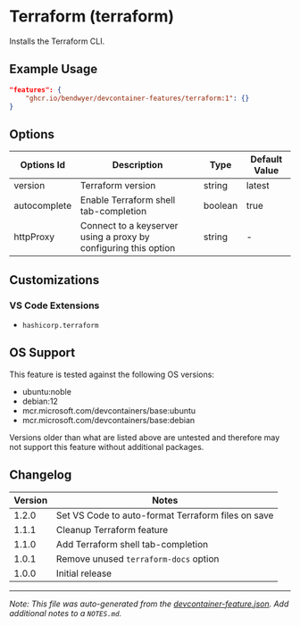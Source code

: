 
# Terraform (terraform)

Installs the Terraform CLI.

## Example Usage

```json
"features": {
    "ghcr.io/bendwyer/devcontainer-features/terraform:1": {}
}
```

## Options

| Options Id | Description | Type | Default Value |
|-----|-----|-----|-----|
| version | Terraform version | string | latest |
| autocomplete | Enable Terraform shell tab-completion | boolean | true |
| httpProxy | Connect to a keyserver using a proxy by configuring this option | string | - |

## Customizations

### VS Code Extensions

- `hashicorp.terraform`


## OS Support

This feature is tested against the following OS versions:

- ubuntu:noble
- debian:12
- mcr.microsoft.com/devcontainers/base:ubuntu
- mcr.microsoft.com/devcontainers/base:debian

Versions older than what are listed above are untested and therefore may not support this feature without additional packages.

## Changelog

| Version | Notes |
| --- | --- |
| 1.2.0 | Set VS Code to auto-format Terraform files on save |
| 1.1.1 | Cleanup Terraform feature |
| 1.1.0 | Add Terraform shell tab-completion |
| 1.0.1 | Remove unused `terraform-docs` option |
| 1.0.0 | Initial release |


---

_Note: This file was auto-generated from the [devcontainer-feature.json](https://github.com/bendwyer/devcontainer-features/blob/main/src/terraform/devcontainer-feature.json).  Add additional notes to a `NOTES.md`._
